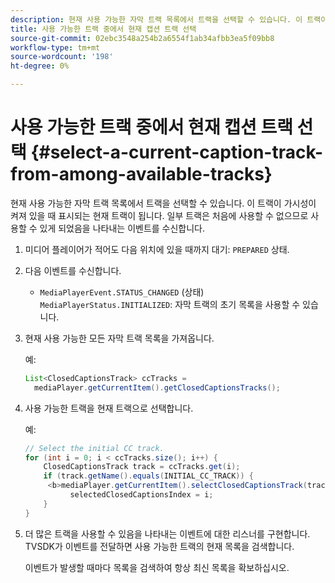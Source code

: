 ```yaml
---
description: 현재 사용 가능한 자막 트랙 목록에서 트랙을 선택할 수 있습니다. 이 트랙이 가시성이 켜져 있을 때 표시되는 현재 트랙이 됩니다. 일부 트랙은 처음에 사용할 수 없으므로 사용할 수 있게 되었음을 나타내는 이벤트를 수신합니다.
title: 사용 가능한 트랙 중에서 현재 캡션 트랙 선택
source-git-commit: 02ebc3548a254b2a6554f1ab34afbb3ea5f09bb8
workflow-type: tm+mt
source-wordcount: '198'
ht-degree: 0%

---
```


# 사용 가능한 트랙 중에서 현재 캡션 트랙 선택 {#select-a-current-caption-track-from-among-available-tracks}

현재 사용 가능한 자막 트랙 목록에서 트랙을 선택할 수 있습니다. 이 트랙이 가시성이 켜져 있을 때 표시되는 현재 트랙이 됩니다. 일부 트랙은 처음에 사용할 수 없으므로 사용할 수 있게 되었음을 나타내는 이벤트를 수신합니다.

1. 미디어 플레이어가 적어도 다음 위치에 있을 때까지 대기: `PREPARED` 상태.
1. 다음 이벤트를 수신합니다.

   * `MediaPlayerEvent.STATUS_CHANGED` (상태) `MediaPlayerStatus.INITIALIZED`: 자막 트랙의 초기 목록을 사용할 수 있습니다.

1. 현재 사용 가능한 모든 자막 트랙 목록을 가져옵니다.

   예:

   ```java
   List<ClosedCaptionsTrack> ccTracks = 
     mediaPlayer.getCurrentItem().getClosedCaptionsTracks();
   ```

1. 사용 가능한 트랙을 현재 트랙으로 선택합니다.

   예:

   ```java
   // Select the initial CC track. 
   for (int i = 0; i < ccTracks.size(); i++) { 
       ClosedCaptionsTrack track = ccTracks.get(i); 
       if (track.getName().equals(INITIAL_CC_TRACK)) {
        <b>mediaPlayer.getCurrentItem().selectClosedCaptionsTrack(track);</b> 
             selectedClosedCaptionsIndex = i; 
       } 
   }
   ```

1. 더 많은 트랙을 사용할 수 있음을 나타내는 이벤트에 대한 리스너를 구현합니다. TVSDK가 이벤트를 전달하면 사용 가능한 트랙의 현재 목록을 검색합니다.

   이벤트가 발생할 때마다 목록을 검색하여 항상 최신 목록을 확보하십시오.
